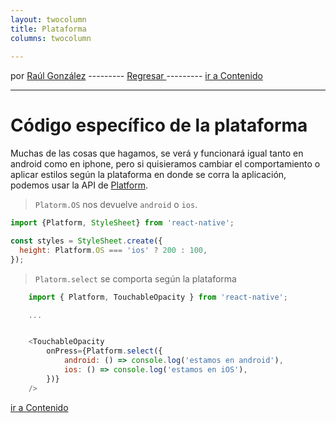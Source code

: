 ```yaml
---
layout: twocolumn
title: Plataforma
columns: twocolumn
 
---
```


por [Raúl González](https://twitter.com/soyraulgonzalez)  ---------   [Regresar  ](/modulo-dos.html) ---------   [ir a Contenido](/contenido.html)

---
# Código específico de la plataforma

Muchas de las cosas que hagamos, se verá y funcionará igual tanto en android como en iphone, pero si quisieramos cambiar el comportamiento o aplicar estilos según la plataforma en donde se corra la aplicación, podemos usar la API de [Platform](https://reactnative.dev/docs/platform-specific-code).

> `Platorm.OS` nos devuelve `android` o `ios`.

```js
import {Platform, StyleSheet} from 'react-native';

const styles = StyleSheet.create({
  height: Platform.OS === 'ios' ? 200 : 100,
});
```

> `Platorm.select` se comporta según la plataforma

```js
    import { Platform, TouchableOpacity } from 'react-native';

    ...


    <TouchableOpacity
        onPress={Platform.select({
            android: () => console.log('estamos en android'),
            ios: () => console.log('estamos en iOS'),
        })}
    />
```
[ir a Contenido](/contenido.html)